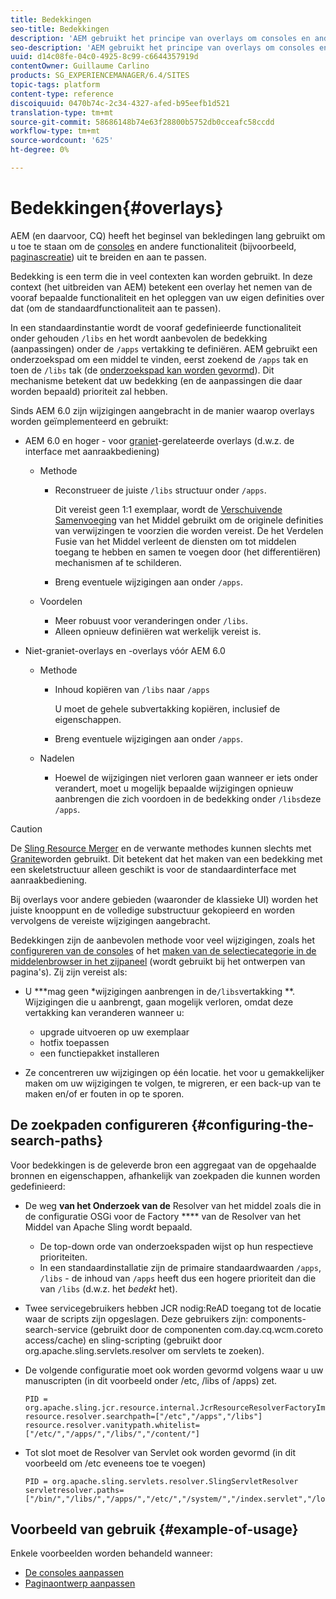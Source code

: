 ```yaml
---
title: Bedekkingen
seo-title: Bedekkingen
description: 'AEM gebruikt het principe van overlays om consoles en andere functies uit te breiden en aan te passen '
seo-description: 'AEM gebruikt het principe van overlays om consoles en andere functies uit te breiden en aan te passen '
uuid: d14c08fe-04c0-4925-8c99-c6644357919d
contentOwner: Guillaume Carlino
products: SG_EXPERIENCEMANAGER/6.4/SITES
topic-tags: platform
content-type: reference
discoiquuid: 0470b74c-2c34-4327-afed-b95eefb1d521
translation-type: tm+mt
source-git-commit: 58686148b74e63f28800b5752db0cceafc58ccdd
workflow-type: tm+mt
source-wordcount: '625'
ht-degree: 0%

---
```



# Bedekkingen{#overlays}

AEM (en daarvoor, CQ) heeft het beginsel van bekledingen lang gebruikt om u toe te staan om de [consoles](/help/sites-developing/customizing-consoles-touch.md) en andere functionaliteit (bijvoorbeeld, [paginascreatie](/help/sites-developing/customizing-page-authoring-touch.md)) uit te breiden en aan te passen.

Bedekking is een term die in veel contexten kan worden gebruikt. In deze context (het uitbreiden van AEM) betekent een overlay het nemen van de vooraf bepaalde functionaliteit en het opleggen van uw eigen definities over dat (om de standaardfunctionaliteit aan te passen).

In een standaardinstantie wordt de vooraf gedefinieerde functionaliteit onder gehouden `/libs` en het wordt aanbevolen de bedekking (aanpassingen) onder de `/apps` vertakking te definiëren. AEM gebruikt een onderzoekspad om een middel te vinden, eerst zoekend de `/apps` tak en toen de `/libs` tak (de [onderzoekspad kan worden gevormd](#configuring-the-search-paths)). Dit mechanisme betekent dat uw bedekking (en de aanpassingen die daar worden bepaald) prioriteit zal hebben.

Sinds AEM 6.0 zijn wijzigingen aangebracht in de manier waarop overlays worden geïmplementeerd en gebruikt:

* AEM 6.0 en hoger - voor [graniet](https://helpx.adobe.com/experience-manager/6-4/sites/developing/using/reference-materials/granite-ui/api/index.html)-gerelateerde overlays (d.w.z. de interface met aanraakbediening)

   * Methode

      * Reconstrueer de juiste `/libs` structuur onder `/apps`.

         Dit vereist geen 1:1 exemplaar, wordt de [Verschuivende Samenvoeging](/help/sites-developing/sling-resource-merger.md) van het Middel gebruikt om de originele definities van verwijzingen te voorzien die worden vereist. De het Verdelen Fusie van het Middel verleent de diensten om tot middelen toegang te hebben en samen te voegen door (het differentiëren) mechanismen af te schilderen.

      * Breng eventuele wijzigingen aan onder `/apps`.
   * Voordelen

      * Meer robuust voor veranderingen onder `/libs`.
      * Alleen opnieuw definiëren wat werkelijk vereist is.


* Niet-graniet-overlays en -overlays vóór AEM 6.0

   * Methode

      * Inhoud kopiëren van `/libs` naar `/apps`

         U moet de gehele subvertakking kopiëren, inclusief de eigenschappen.

      * Breng eventuele wijzigingen aan onder `/apps`.
   * Nadelen

      * Hoewel de wijzigingen niet verloren gaan wanneer er iets onder verandert, moet u mogelijk bepaalde wijzigingen opnieuw aanbrengen die zich voordoen in de bedekking onder `/libs`deze `/apps`.


>[!CAUTION]
>
>De [Sling Resource Merger](/help/sites-developing/sling-resource-merger.md) en de verwante methodes kunnen slechts met [Granite](https://helpx.adobe.com/experience-manager/6-4/sites/developing/using/reference-materials/granite-ui/api/index.html)worden gebruikt. Dit betekent dat het maken van een bedekking met een skeletstructuur alleen geschikt is voor de standaardinterface met aanraakbediening.
>
>Bij overlays voor andere gebieden (waaronder de klassieke UI) worden het juiste knooppunt en de volledige substructuur gekopieerd en worden vervolgens de vereiste wijzigingen aangebracht.

Bedekkingen zijn de aanbevolen methode voor veel wijzigingen, zoals het [configureren van de consoles](/help/sites-developing/customizing-consoles-touch.md#create-a-custom-console) of het [maken van de selectiecategorie in de middelenbrowser in het zijpaneel](/help/sites-developing/customizing-page-authoring-touch.md#add-new-selection-category-to-asset-browser) (wordt gebruikt bij het ontwerpen van pagina&#39;s). Zij zijn vereist als:

* U ***mag geen *wijzigingen aanbrengen in de`/libs`vertakking **. Wijzigingen die u aanbrengt, gaan mogelijk verloren, omdat deze vertakking kan veranderen wanneer u:

   * upgrade uitvoeren op uw exemplaar
   * hotfix toepassen
   * een functiepakket installeren

* Ze concentreren uw wijzigingen op één locatie. het voor u gemakkelijker maken om uw wijzigingen te volgen, te migreren, er een back-up van te maken en/of er fouten in op te sporen.

## De zoekpaden configureren {#configuring-the-search-paths}

Voor bedekkingen is de geleverde bron een aggregaat van de opgehaalde bronnen en eigenschappen, afhankelijk van zoekpaden die kunnen worden gedefinieerd:

* De weg **van het Onderzoek van de** Resolver van het middel zoals die in de configuratie [](/help/sites-deploying/configuring-osgi.md) OSGi voor de Factory **** van de Resolver van het Middel van Apache Sling wordt bepaald.

   * De top-down orde van onderzoekspaden wijst op hun respectieve prioriteiten.
   * In een standaardinstallatie zijn de primaire standaardwaarden `/apps`, `/libs` - de inhoud van `/apps` heeft dus een hogere prioriteit dan die van `/libs` (d.w.z. het *bedekt* het).

* Twee servicegebruikers hebben JCR nodig:ReAD toegang tot de locatie waar de scripts zijn opgeslagen. Deze gebruikers zijn: components-search-service (gebruikt door de componenten com.day.cq.wcm.coreto access/cache) en sling-scripting (gebruikt door org.apache.sling.servlets.resolver om servlets te zoeken).
* De volgende configuratie moet ook worden gevormd volgens waar u uw manuscripten (in dit voorbeeld onder /etc, /libs of /apps) zet.

   ```
   PID = org.apache.sling.jcr.resource.internal.JcrResourceResolverFactoryImpl
   resource.resolver.searchpath=["/etc","/apps","/libs"]
   resource.resolver.vanitypath.whitelist=["/etc/","/apps/","/libs/","/content/"]
   ```

* Tot slot moet de Resolver van Servlet ook worden gevormd (in dit voorbeeld om /etc eveneens toe te voegen)

   ```
   PID = org.apache.sling.servlets.resolver.SlingServletResolver  
   servletresolver.paths=["/bin/","/libs/","/apps/","/etc/","/system/","/index.servlet","/login.servlet","/services/"]
   ```

## Voorbeeld van gebruik {#example-of-usage}

Enkele voorbeelden worden behandeld wanneer:

* [De consoles aanpassen](/help/sites-developing/customizing-consoles-touch.md)
* [Paginaontwerp aanpassen](/help/sites-developing/customizing-page-authoring-touch.md)

